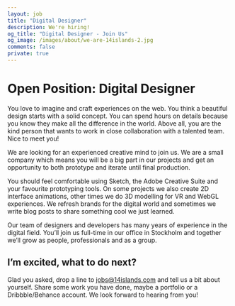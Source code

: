 ```yaml
---
layout: job
title: "Digital Designer"
description: We're hiring!
og_title: "Digital Designer - Join Us"
og_image: /images/about/we-are-14islands-2.jpg
comments: false
private: true
---
```


# Open Position: Digital Designer

You love to imagine and craft experiences on the web. You think a beautiful design starts with a solid concept. You can spend hours on details because you know they make all the difference in the world. Above all, you are the kind person that wants to work in close collaboration with a talented team. Nice to meet you!

We are looking for an experienced creative mind to join us. We are a small company which means you will be a big part in our projects and get an opportunity to both prototype and iterate until final production.

You should feel comfortable using Sketch, the Adobe Creative Suite and your favourite prototyping tools. On some projects we also create 2D interface animations, other times we do 3D modelling for VR and WebGL experiences. We refresh brands for the digital world and sometimes we write blog posts to share something cool we just learned.

Our team of designers and developers has many years of experience in the digital field. You’ll join us full-time in our office in Stockholm and together we’ll grow as people, professionals and as a group.

## I’m excited, what to do next?

Glad you asked, drop a line to [jobs@14islands.com](mailto:jobs@14islands.com) and tell us a bit about yourself. Share some work you have done, maybe a portfolio or a Dribbble/Behance account. We look forward to hearing from you!
